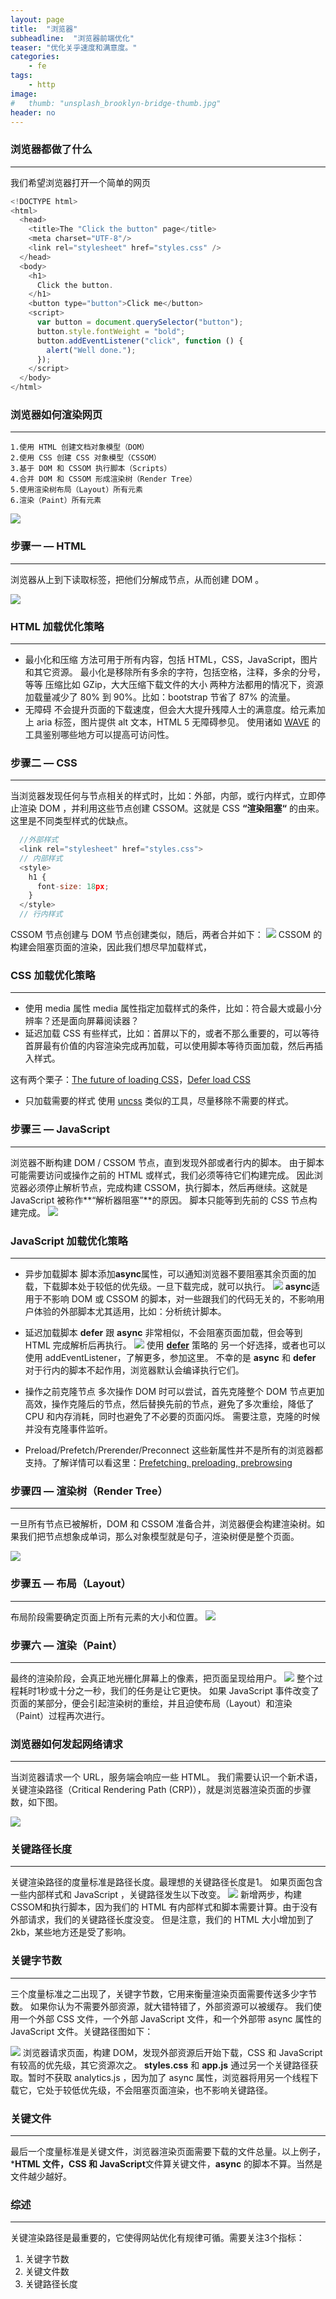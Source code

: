 ```yaml
---
layout: page
title:  "浏览器"
subheadline:  "浏览器前端优化"
teaser: "优化关乎速度和满意度。"
categories:
    - fe
tags:
    - http
image:
#   thumb: "unsplash_brooklyn-bridge-thumb.jpg"
header: no
---
```


### 浏览器都做了什么
----
  我们希望浏览器打开一个简单的网页

```js
<!DOCTYPE html>
<html>
  <head>
    <title>The "Click the button" page</title>
    <meta charset="UTF-8"/>
    <link rel="stylesheet" href="styles.css" />
  </head>
  <body>
    <h1>
      Click the button.
    </h1>
    <button type="button">Click me</button>
    <script>
      var button = document.querySelector("button");
      button.style.fontWeight = "bold";
      button.addEventListener("click", function () {
        alert("Well done.");
      });
    </script>
  </body>
</html>
```

### 浏览器如何渲染网页
-----

    1.使用 HTML 创建文档对象模型（DOM）
    2.使用 CSS 创建 CSS 对象模型（CSSOM）
    3.基于 DOM 和 CSSOM 执行脚本（Scripts）
    4.合并 DOM 和 CSSOM 形成渲染树（Render Tree）
    5.使用渲染树布局（Layout）所有元素
    6.渲染（Paint）所有元素

![](/images/fe-liu-2.png)

### 步骤一 — HTML
-----

浏览器从上到下读取标签，把他们分解成节点，从而创建 DOM 。

![](/images/fe-liu-1.png)

### HTML 加载优化策略
-----

  - 最小化和压缩
    方法可用于所有内容，包括 HTML，CSS，JavaScript，图片和其它资源。
    最小化是移除所有多余的字符，包括空格，注释，多余的分号，等等
    压缩比如 GZip，大大压缩下载文件的大小
    两种方法都用的情况下，资源加载量减少了 80% 到 90%。比如：bootstrap 节省了 87% 的流量。
  - 无障碍
    不会提升页面的下载速度，但会大大提升残障人士的满意度。给元素加上 aria 标签，图片提供 alt 文本，HTML 5 无障碍参见。
    使用诸如 [WAVE](http://wave.webaim.org/) 的工具鉴别哪些地方可以提高可访问性。

### 步骤二 — CSS
-----

  当浏览器发现任何与节点相关的样式时，比如：外部，内部，或行内样式，立即停止渲染 DOM ，并利用这些节点创建 CSSOM。这就是 CSS **“渲染阻塞“** 的由来。这里是不同类型样式的优缺点。
  ```js
    //外部样式
    <link rel="stylesheet" href="styles.css">
    // 内部样式
    <style>
      h1 {
        font-size: 18px;
      }
    </style>
    // 行内样式
  ```
  CSSOM 节点创建与 DOM 节点创建类似，随后，两者合并如下：
![](/images/fe-liu-3.png)
CSSOM 的构建会阻塞页面的渲染，因此我们想尽早加载样式，

### CSS 加载优化策略
-----

  - 使用 media 属性
media 属性指定加载样式的条件，比如：符合最大或最小分辨率？还是面向屏幕阅读器？
  - 延迟加载 CSS
有些样式，比如：首屏以下的，或者不那么重要的，可以等待首屏最有价值的内容渲染完成再加载，可以使用脚本等待页面加载，然后再插入样式。

这有两个栗子：[The future of loading CSS](https://jakearchibald.com/2016/link-in-body/)，[Defer load CSS](https://www.giftofspeed.com/defer-loading-css/)

  - 只加载需要的样式
使用 [uncss](https://github.com/giakki/uncss) 类似的工具，尽量移除不需要的样式。


### 步骤三 — JavaScript
-----

浏览器不断构建 DOM / CSSOM 节点，直到发现外部或者行内的脚本。
由于脚本可能需要访问或操作之前的 HTML 或样式，我们必须等待它们构建完成。
因此浏览器必须停止解析节点，完成构建 CSSOM，执行脚本，然后再继续。这就是 JavaScript 被称作**“解析器阻塞”**的原因。
脚本只能等到先前的 CSS 节点构建完成。
![](/images/fe-liu-4.png)


### JavaScript 加载优化策略
-----
  - 异步加载脚本
    脚本添加**async**属性，可以通知浏览器不要阻塞其余页面的加载，下载脚本处于较低的优先级。一旦下载完成，就可以执行。
![](/images/fe-liu-5.png)
    **async**适用于不影响 DOM 或 CSSOM 的脚本，对一些跟我们的代码无关的，不影响用户体验的外部脚本尤其适用，比如：分析统计脚本。

  - 延迟加载脚本
    **defer** 跟 **async** 非常相似，不会阻塞页面加载，但会等到 HTML 完成解析后再执行。
![](/images/fe-liu-6.png)
使用 **[defer](https://varvy.com/pagespeed/defer-loading-javascript.html)** 策略的 另一个好选择，或者也可以使用 addEventListener，了解更多，参加这里。
不幸的是 **async** 和 **defer** 对于行内的脚本不起作用，浏览器默认会编译执行它们。
  - 操作之前克隆节点
多次操作 DOM 时可以尝试，首先克隆整个 DOM 节点更加高效，操作克隆后的节点，然后替换先前的节点，避免了多次重绘，降低了 CPU 和内存消耗，同时也避免了不必要的页面闪烁。
需要注意，克隆的时候并没有克隆事件监听。

  - Preload/Prefetch/Prerender/Preconnect
这些新属性并不是所有的浏览器都支持。了解详情可以看这里：[Prefetching, preloading, prebrowsing](https://css-tricks.com/prefetching-preloading-prebrowsing/)

### 步骤四 — 渲染树（Render Tree）
----
一旦所有节点已被解析，DOM 和 CSSOM 准备合并，浏览器便会构建渲染树。如果我们把节点想象成单词，那么对象模型就是句子，渲染树便是整个页面。

![](/images/fe-liu-7.png)

### 步骤五 — 布局（Layout）
----
布局阶段需要确定页面上所有元素的大小和位置。
![](/images/fe-liu-8.png)

### 步骤六 — 渲染（Paint）
----
最终的渲染阶段，会真正地光栅化屏幕上的像素，把页面呈现给用户。
![](/images/fe-liu-9.png)
整个过程耗时1秒或十分之一秒，我们的任务是让它更快。
如果 JavaScript 事件改变了页面的某部分，便会引起渲染树的重绘，并且迫使布局（Layout）和渲染（Paint）过程再次进行。

### 浏览器如何发起网络请求
----
当浏览器请求一个 URL，服务端会响应一些 HTML。
我们需要认识一个新术语，关键渲染路径（Critical Rendering Path (CRP)），就是浏览器渲染页面的步骤数，如下图。

![](/images/fe-liu-10.png)

### 关键路径长度
----
关键渲染路径的度量标准是路径长度。最理想的关键路径长度是1。
如果页面包含一些内部样式和 JavaScript ，关键路径发生以下改变。
![](/images/fe-liu-11.png)
新增两步，构建 CSSOM和执行脚本，因为我们的 HTML 有内部样式和脚本需要计算。由于没有外部请求，我们的关键路径长度没变。
但是注意，我们的 HTML 大小增加到了 2kb，某些地方还是受了影响。

### 关键字节数
----
三个度量标准之二出现了，关键字节数，它用来衡量渲染页面需要传送多少字节数。
如果你认为不需要外部资源，就大错特错了，外部资源可以被缓存。
我们使用一个外部 CSS 文件，一个外部 JavaScript 文件，和一个外部带 async 属性的 JavaScript 文件。关键路径图如下：

![](/images/fe-liu-12.png)
浏览器请求页面，构建 DOM，发现外部资源后开始下载，CSS 和 JavaScript 有较高的优先级，其它资源次之。
**styles.css** 和 **app.js** 通过另一个关键路径获取。暂时不获取 analytics.js ，因为加了 async 属性，浏览器将用另一个线程下载它，它处于较低优先级，不会阻塞页面渲染，也不影响关键路径。

### 关键文件
----
最后一个度量标准是关键文件，浏览器渲染页面需要下载的文件总量。以上例子，***HTML 文件，CSS 和 JavaScript**文件算关键文件，**async** 的脚本不算。当然是文件越少越好。

### 综述
----
关键渲染路径是最重要的，它使得网站优化有规律可循。需要关注3个指标：
1. 关键字节数
2. 关键文件数
3. 关键路径长度









